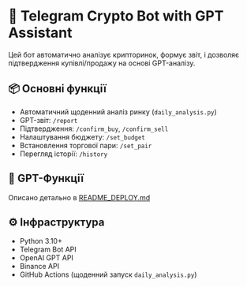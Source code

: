 # 🤖 Telegram Crypto Bot with GPT Assistant

Цей бот автоматично аналізує крипторинок, формує звіт, і дозволяє підтвердження купівлі/продажу на основі GPT-аналізу.

## 📦 Основні функції

- Автоматичний щоденний аналіз ринку (`daily_analysis.py`)
- GPT-звіт: `/report`
- Підтвердження: `/confirm_buy`, `/confirm_sell`
- Налаштування бюджету: `/set_budget`
- Встановлення торгової пари: `/set_pair`
- Перегляд історії: `/history`

## 🧠 GPT-Функції
Описано детально в [README_DEPLOY.md](./README_DEPLOY.md)

## ⚙️ Інфраструктура
- Python 3.10+
- Telegram Bot API
- OpenAI GPT API
- Binance API
- GitHub Actions (щоденний запуск `daily_analysis.py`)
